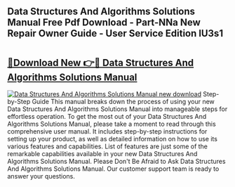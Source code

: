 ## Data Structures And Algorithms Solutions Manual Free Pdf Download - Part-NNa New Repair Owner Guide - User Service Edition lU3s1

# <h2><a href="http://bc42827.oget.top/?id=Data+Structures+And+Algorithms+Solutions+Manual">🔗Download New 👉🔴 Data Structures And Algorithms Solutions Manual</a></h2>

[![Data Structures And Algorithms Solutions Manual new download](https://i.imgur.com/5g1atiW.png)](http://bc42827.oget.top/?id=Data+Structures+And+Algorithms+Solutions+Manual)
Step-by-Step Guide This manual breaks down the process of using your new Data Structures And Algorithms Solutions Manual into manageable steps for effortless operation. To get the most out of your Data Structures And Algorithms Solutions Manual, please take a moment to read through this comprehensive user manual. It includes step-by-step instructions for setting up your product, as well as detailed information on how to use its various features and capabilities. List of features are just some of the remarkable capabilities available in your new Data Structures And Algorithms Solutions Manual. Please Don't Be Afraid to Ask Data Structures And Algorithms Solutions Manual. Our customer support team is ready to answer your questions.
